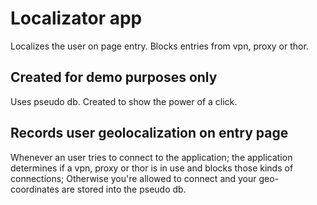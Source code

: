 # Localizator app
Localizes the user on page entry.
Blocks entries from vpn, proxy or thor.

## Created for demo purposes only
Uses pseudo db.
Created to show the power of a click.

## Records user geolocalization on entry page
Whenever an user tries to connect to the application; the application determines if a vpn, proxy or thor is in use and blocks those kinds of connections;
Otherwise you're allowed to connect and your geo-coordinates are stored into the pseudo db.
